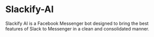 # Slackify-AI

Slackify AI is a Facebook Messenger bot designed to bring the best features of Slack to Messenger in a clean and consolidated manner.
